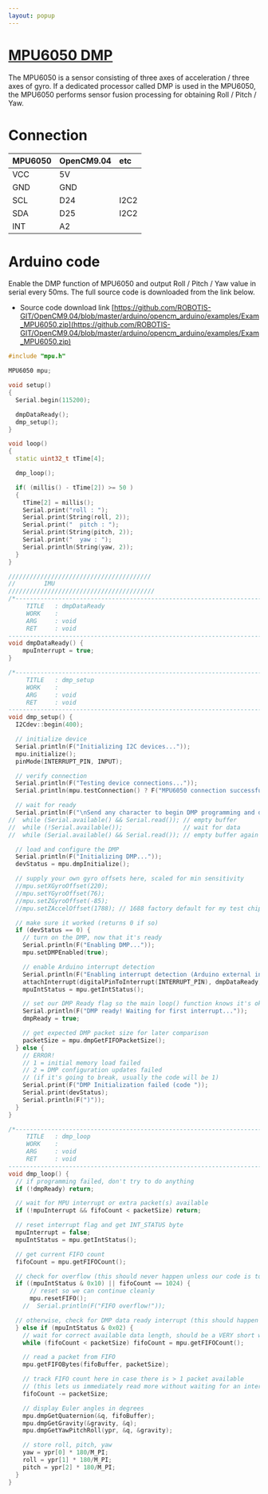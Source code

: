 ```yaml
---
layout: popup
---
```


# [MPU6050 DMP](#mpu6050-dmp)

The MPU6050 is a sensor consisting of three axes of acceleration / three axes of gyro. If a dedicated processor called DMP is used in the MPU6050, the MPU6050 performs sensor fusion processing for obtaining Roll / Pitch / Yaw.

# Connection

| MPU6050 | OpenCM9.04 | etc  |
|:--------|:-----------|:-----|
| VCC     | 5V         |      |
| GND     | GND        |      |
| SCL     | D24        | I2C2 |
| SDA     | D25        | I2C2 |
| INT     | A2         |      |

# Arduino code
Enable the DMP function of MPU6050 and output Roll / Pitch / Yaw value in serial every 50ms. The full source code is downloaded from the link below.

- Source code download link
  [https://github.com/ROBOTIS-GIT/OpenCM9.04/blob/master/arduino/opencm_arduino/examples/Exam_MPU6050.zip](https://github.com/ROBOTIS-GIT/OpenCM9.04/blob/master/arduino/opencm_arduino/examples/Exam_MPU6050.zip)

```c++
#include "mpu.h"

MPU6050 mpu;

void setup()
{
  Serial.begin(115200);

  dmpDataReady();
  dmp_setup();
}

void loop()
{
  static uint32_t tTime[4];

  dmp_loop();

  if( (millis() - tTime[2]) >= 50 )
  {
    tTime[2] = millis();
    Serial.print("roll : ");
    Serial.print(String(roll, 2));
    Serial.print("  pitch : ");
    Serial.print(String(pitch, 2));
    Serial.print("  yaw : ");
    Serial.println(String(yaw, 2));
  }  
}

////////////////////////////////////////
//        IMU
/////////////////////////////////////////
/*---------------------------------------------------------------------------
     TITLE   : dmpDataReady
     WORK    :
     ARG     : void
     RET     : void
---------------------------------------------------------------------------*/
void dmpDataReady() {
    mpuInterrupt = true;
}

/*---------------------------------------------------------------------------
     TITLE   : dmp_setup
     WORK    :
     ARG     : void
     RET     : void
---------------------------------------------------------------------------*/
void dmp_setup() {
  I2Cdev::begin(400);

  // initialize device
  Serial.println(F("Initializing I2C devices..."));
  mpu.initialize();
  pinMode(INTERRUPT_PIN, INPUT);

  // verify connection
  Serial.println(F("Testing device connections..."));
  Serial.println(mpu.testConnection() ? F("MPU6050 connection successful") : F("MPU6050 connection failed"));

  // wait for ready
  Serial.println(F("\nSend any character to begin DMP programming and demo: "));
//  while (Serial.available() && Serial.read()); // empty buffer
//  while (!Serial.available());                 // wait for data
//  while (Serial.available() && Serial.read()); // empty buffer again

  // load and configure the DMP
  Serial.println(F("Initializing DMP..."));
  devStatus = mpu.dmpInitialize();

  // supply your own gyro offsets here, scaled for min sensitivity
  //mpu.setXGyroOffset(220);
  //mpu.setYGyroOffset(76);
  //mpu.setZGyroOffset(-85);
  //mpu.setZAccelOffset(1788); // 1688 factory default for my test chip

  // make sure it worked (returns 0 if so)
  if (devStatus == 0) {
    // turn on the DMP, now that it's ready
    Serial.println(F("Enabling DMP..."));
    mpu.setDMPEnabled(true);

    // enable Arduino interrupt detection
    Serial.println(F("Enabling interrupt detection (Arduino external interrupt 0)..."));
    attachInterrupt(digitalPinToInterrupt(INTERRUPT_PIN), dmpDataReady, RISING);
    mpuIntStatus = mpu.getIntStatus();

    // set our DMP Ready flag so the main loop() function knows it's okay to use it
    Serial.println(F("DMP ready! Waiting for first interrupt..."));
    dmpReady = true;

    // get expected DMP packet size for later comparison
    packetSize = mpu.dmpGetFIFOPacketSize();
  } else {
    // ERROR!
    // 1 = initial memory load failed
    // 2 = DMP configuration updates failed
    // (if it's going to break, usually the code will be 1)
    Serial.print(F("DMP Initialization failed (code "));
    Serial.print(devStatus);
    Serial.println(F(")"));
  }
}

/*---------------------------------------------------------------------------
     TITLE   : dmp_loop
     WORK    :
     ARG     : void
     RET     : void
---------------------------------------------------------------------------*/
void dmp_loop() {
  // if programming failed, don't try to do anything
  if (!dmpReady) return;

  // wait for MPU interrupt or extra packet(s) available
  if (!mpuInterrupt && fifoCount < packetSize) return;

  // reset interrupt flag and get INT_STATUS byte
  mpuInterrupt = false;
  mpuIntStatus = mpu.getIntStatus();

  // get current FIFO count
  fifoCount = mpu.getFIFOCount();

  // check for overflow (this should never happen unless our code is too inefficient)
  if ((mpuIntStatus & 0x10) || fifoCount == 1024) {
      // reset so we can continue cleanly
      mpu.resetFIFO();
    //  Serial.println(F("FIFO overflow!"));

  // otherwise, check for DMP data ready interrupt (this should happen frequently)
  } else if (mpuIntStatus & 0x02) {
    // wait for correct available data length, should be a VERY short wait
    while (fifoCount < packetSize) fifoCount = mpu.getFIFOCount();

    // read a packet from FIFO
    mpu.getFIFOBytes(fifoBuffer, packetSize);

    // track FIFO count here in case there is > 1 packet available
    // (this lets us immediately read more without waiting for an interrupt)
    fifoCount -= packetSize;

    // display Euler angles in degrees
    mpu.dmpGetQuaternion(&q, fifoBuffer);
    mpu.dmpGetGravity(&gravity, &q);
    mpu.dmpGetYawPitchRoll(ypr, &q, &gravity);

    // store roll, pitch, yaw
    yaw = ypr[0] * 180/M_PI;
    roll = ypr[1] * 180/M_PI;
    pitch = ypr[2] * 180/M_PI;                       
  }
}
```
